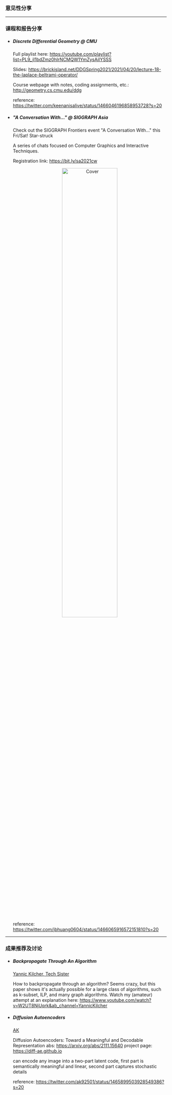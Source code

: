 ### 意见性分享

***

### 课程和报告分享

- ##### Discrete Differential Geometry @ CMU

  Full playlist here: https://youtube.com/playlist?list=PL9_jI1bdZmz0hIrNCMQW1YmZysAiIYSSS

  Slides: https://brickisland.net/DDGSpring2021/2021/04/20/lecture-18-the-laplace-beltrami-operator/

  Course webpage with notes, coding assignments, etc.: http://geometry.cs.cmu.edu/ddg

  reference: https://twitter.com/keenanisalive/status/1466046196858953728?s=20

- ##### "A Conversation With..." @ SIGGRAPH Asia

  Check out the SIGGRAPH Frontiers event "A Conversation With..." this Fri/Sat! Star-struck

  A series of chats focused on Computer Graphics and Interactive Techniques. 

  Registration link: https://bit.ly/sa2021cw

  <div align=center><img src="https://pbs.twimg.com/media/FFh--TBXsAYUYDd?format=jpg&name=4096x4096" alt="Cover" width="60%"/></div>

  reference: https://twitter.com/jbhuang0604/status/1466065916572151810?s=20

***

### 成果推荐及讨论

- ##### Backpropagate Through An Algorithm

  [Yannic Kilcher, Tech Sister](https://twitter.com/ykilcher)

  How to backpropagate through an algorithm? Seems crazy, but this paper shows it's actually possible for a large class of algorithms, such as k-subset, ILP, and many graph algorithms. Watch my (amateur) attempt at an explanation here: https://www.youtube.com/watch?v=W2UT8NjUqrk&ab_channel=YannicKilcher

- ##### Diffusion Autoencoders

  [AK](https://twitter.com/ak92501)

  Diffusion Autoencoders: Toward a Meaningful and Decodable Representation
  abs: https://arxiv.org/abs/2111.15640
  project page: https://diff-ae.github.io

  can encode any image into a two-part latent code, first part is semantically meaningful and linear, second part captures stochastic details

  reference: https://twitter.com/ak92501/status/1465899503928549386?s=20
